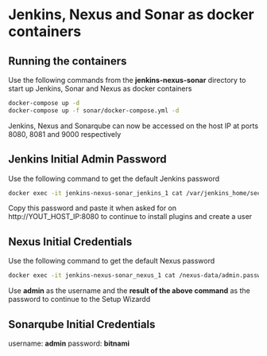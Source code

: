 # Jenkins, Nexus and Sonar as docker containers

## Running the containers

Use the following commands from the **jenkins-nexus-sonar** directory to start up Jenkins, Sonar and Nexus as docker containers

```bash
docker-compose up -d
docker-compose up -f sonar/docker-compose.yml -d
```

Jenkins, Nexus and Sonarqube can now be accessed on the host IP at ports 8080, 8081 and 9000 respectively

## Jenkins Initial Admin Password

Use the following command to get the default Jenkins password

```bash
docker exec -it jenkins-nexus-sonar_jenkins_1 cat /var/jenkins_home/secrets/initialAdminPassword
```

Copy this password and paste it when asked for on http://YOUT_HOST_IP:8080 to continue to install plugins and create a user

## Nexus Initial Credentials

Use the following command to get the default Nexus password

```bash
docker exec -it jenkins-nexus-sonar_nexus_1 cat /nexus-data/admin.password
```

Use **admin** as the username and the **result of the above command** as the password to continue to the Setup Wizardd

## Sonarqube Initial Credentials

username: **admin**
password: **bitnami**
